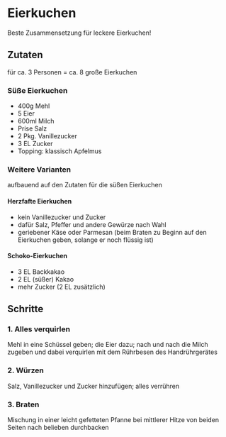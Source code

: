 # Eierkuchen
Beste Zusammensetzung für leckere Eierkuchen!

## Zutaten 
für ca. 3 Personen = ca. 8 große Eierkuchen

### Süße Eierkuchen
- 400g Mehl
- 5 Eier
- 600ml Milch
- Prise Salz
- 2 Pkg. Vanillezucker
- 3 EL Zucker
- Topping: klassisch Apfelmus

### Weitere Varianten
aufbauend auf den Zutaten für die süßen Eierkuchen

#### Herzfafte Eierkuchen
- kein Vanillezucker und Zucker
- dafür Salz, Pfeffer und andere Gewürze nach Wahl
- geriebener Käse oder Parmesan (beim Braten zu Beginn auf den Eierkuchen geben, solange er noch flüssig ist)

#### Schoko-Eierkuchen
- 3 EL Backkakao
- 2 EL (süßer) Kakao
- mehr Zucker (2 EL zusätzlich)

## Schritte
### 1. Alles verquirlen
Mehl in eine Schüssel geben;
die Eier dazu;
nach und nach die Milch zugeben und dabei verquirlen mit dem Rührbesen des Handrührgerätes

### 2. Würzen
Salz, Vanillezucker und Zucker hinzufügen;
alles verrühren

### 3. Braten
Mischung in einer leicht gefetteten Pfanne bei mittlerer Hitze von beiden Seiten nach belieben durchbacken
